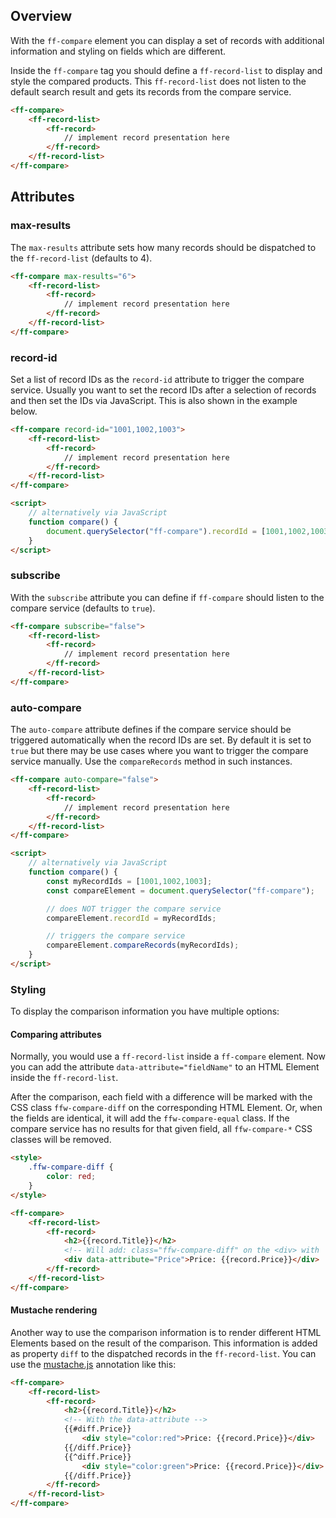 ## Overview
With the `ff-compare` element you can display a set of records with additional information and styling on fields which are different.

Inside the `ff-compare` tag you should define a `ff-record-list` to display and style the compared products.
This `ff-record-list` does not listen to the default search result and gets its records from the compare service.

```html
<ff-compare>
    <ff-record-list>
        <ff-record>
            // implement record presentation here
        </ff-record>
    </ff-record-list>
</ff-compare>
```

## Attributes

### max-results

The `max-results` attribute sets how many records should be dispatched to the `ff-record-list` (defaults to 4).

```html
<ff-compare max-results="6">
    <ff-record-list>
        <ff-record>
            // implement record presentation here
        </ff-record>
    </ff-record-list>
</ff-compare>
```

### record-id

Set a list of record IDs as the `record-id` attribute to trigger the compare service.
Usually you want to set the record IDs after a selection of records and then set the IDs via JavaScript.
This is also shown in the example below.

```html
<ff-compare record-id="1001,1002,1003">
    <ff-record-list>
        <ff-record>
            // implement record presentation here
        </ff-record>
    </ff-record-list>
</ff-compare>

<script>
    // alternatively via JavaScript
    function compare() {
        document.querySelector("ff-compare").recordId = [1001,1002,1003];
    }
</script>
```

### subscribe

With the `subscribe` attribute you can define if `ff-compare` should listen to the compare service (defaults to `true`).

```html
<ff-compare subscribe="false">
    <ff-record-list>
        <ff-record>
            // implement record presentation here
        </ff-record>
    </ff-record-list>
</ff-compare>
```

### auto-compare

The `auto-compare` attribute defines if the compare service should be triggered automatically when the record IDs are set.
By default it is set to `true` but there may be use cases where you want to trigger the compare service manually.
Use the `compareRecords` method in such instances.

```html
<ff-compare auto-compare="false">
    <ff-record-list>
        <ff-record>
            // implement record presentation here
        </ff-record>
    </ff-record-list>
</ff-compare>

<script>
    // alternatively via JavaScript
    function compare() {
        const myRecordIds = [1001,1002,1003];
        const compareElement = document.querySelector("ff-compare");

        // does NOT trigger the compare service
        compareElement.recordId = myRecordIds;

        // triggers the compare service
        compareElement.compareRecords(myRecordIds);
    }
</script>
```

### Styling

To display the comparison information you have multiple options:

#### Comparing attributes

Normally, you would use a `ff-record-list` inside a `ff-compare` element.
Now you can add the attribute `data-attribute="fieldName"` to an HTML Element inside the `ff-record-list`.

After the comparison, each field with a difference will be marked with the CSS class `ffw-compare-diff` on the corresponding HTML Element.
Or, when the fields are identical, it will add the `ffw-compare-equal` class.
If the compare service has no results for that given field, all `ffw-compare-*` CSS classes will be removed.

```html
<style>
    .ffw-compare-diff {
        color: red;
    }
</style>

<ff-compare>
    <ff-record-list>
        <ff-record>
            <h2>{{record.Title}}</h2>
            <!-- Will add: class="ffw-compare-diff" on the <div> with 'data-attribute' -->
            <div data-attribute="Price">Price: {{record.Price}}</div>
        </ff-record>
    </ff-record-list>
</ff-compare>
```

#### Mustache rendering

Another way to use the comparison information is to render different HTML Elements based on the result of the comparison.
This information is added as property `diff` to the dispatched records in the `ff-record-list`.
You can use the [mustache.js](https://github.com/janl/mustache.js/#inverted-sections) annotation like this:

```html
<ff-compare>
    <ff-record-list>
        <ff-record>
            <h2>{{record.Title}}</h2>
            <!-- With the data-attribute -->
            {{#diff.Price}}
                <div style="color:red">Price: {{record.Price}}</div>
            {{/diff.Price}}
            {{^diff.Price}}
                <div style="color:green">Price: {{record.Price}}</div>
            {{/diff.Price}}
        </ff-record>
    </ff-record-list>
</ff-compare>
```
